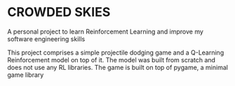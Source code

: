 # CROWDED SKIES

A personal project to learn Reinforcement Learning and improve my software engineering skills

This project comprises a simple projectile dodging game and a Q-Learning Reinforcement model on top of it.
The model was built from scratch and does not use any RL libraries. The game is built on top of pygame, a minimal game library




